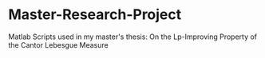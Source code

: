 # Master-Research-Project

Matlab Scripts used in my master's thesis: On the Lp-Improving Property of the Cantor Lebesgue Measure
